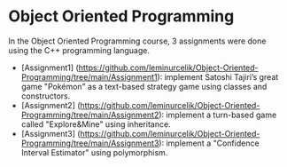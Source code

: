 # Object Oriented Programming
In the Object Oriented Programming course, 3 assignments were done using the C++ programming language. 
* [Assignment1] (https://github.com/leminurcelik/Object-Oriented-Programming/tree/main/Assignment1): implement Satoshi Tajiri’s great game "Pokémon" as a text-based strategy game using classes and constructors.
* [Assignment2] (https://github.com/leminurcelik/Object-Oriented-Programming/tree/main/Assignment2): implement a turn-based game called "Explore&Mine" using inheritance.
* [Assignment3] (https://github.com/leminurcelik/Object-Oriented-Programming/tree/main/Assignment3): implement a "Confidence Interval Estimator" using polymorphism.